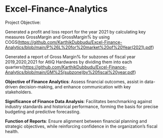 # Excel-Finance-Analytics

Project Objective:

Generated a profit and loss report for the year 2021 by calculating key measures GrossMargin and GrossMargin% by using COGS(https://github.com/KarthikDubbudu/Excel-Finance-Analytics/blob/main/P%26L%20for%20market%20of%20Year(2021).pdf)

Generated a report of Gross Margin%  for subzones of fiscal year 2019,2020,2021 for AtliQ Hardwares by dividing them into each quarters(https://github.com/KarthikDubbudu/Excel-Finance-Analytics/blob/main/GM%25(subzone)by%20fiscal%20year.pdf)

**Objective of Finance Analytics**: Assess financial outcomes, assist in data-driven decision-making, and enhance communication with key stakeholders.

**Significance of Finance Data Analysis**: Facilitates benchmarking against industry standards and historical performance, forming the basis for precise budgeting and predictive forecasting.

**Function of Reports**: Ensure alignment between financial planning and strategic objectives, while reinforcing confidence in the organization’s fiscal health.

